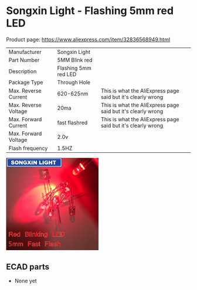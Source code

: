 Songxin Light - Flashing 5mm red LED
====================================

Product page: https://www.aliexpress.com/item/32836568949.html

|               |                      |                                                              |
| ------------- | -------------------- | ------------------------------------------------------------ |
| Manufacturer  | Songxin Light        |                                                              |
| Part Number   | 5MM Blink red        |                                                              |
| Description   | Flashing 5mm red LED |                                                              |
| Package Type  | Through Hole         |                                                              |
| Max. Reverse Current | 620-625nm     | This is what the AliExpress page said but it's clearly wrong |
| Max. Reverse Voltage | 20ma          | This is what the AliExpress page said but it's clearly wrong |
| Max. Forward Current | fast flashred | This is what the AliExpress page said but it's clearly wrong |
| Max. Forward Voltage | 2.0v          |                                                              |
| Flash frequency      | 1.5HZ         |                                                              |

<img width="50%" src="Songxin Light - Flashing 5mm red LED.jpg"/>

ECAD parts
----------

* None yet
